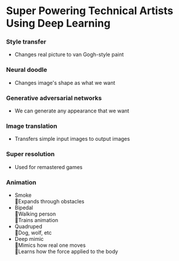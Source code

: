 # Super Powering Technical Artists Using Deep Learning

### Style transfer<br>
- Changes real picture to van Gogh-style paint<br>

### Neural doodle<br>
- Changes image's shape as what we want<br>
  
### Generative adversarial networks<br>
- We can generate any appearance that we want<br>

### Image translation<br>
- Transfers simple input images to output images<br>

### Super resolution<br>
- Used for remastered games<br>

### Animation<br>
- Smoke<br>
  🔹Expands through obstacles<br>
- Bipedal<br>
  🔹Walking person<br>
  🔹Trains animation<br>
- Quadruped<br>
  🔹Dog, wolf, etc<br>
- Deep mimic<br>
  🔹Mimics how real one moves<br>
  🔹Learns how the force applied to the body<br>
